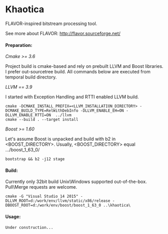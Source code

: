 # Khaotica

FLAVOR-inspired bitstream processing tool.

See more about FLAVOR:
http://flavor.sourceforge.net/

#### Preparation:

_Cmake >= 3.6_

Project build is cmake-based and rely on prebuilt LLVM and Boost libraries. I prefer out-sourcetree build. All commands below are executed from temporal build directory.

_LLVM == 3.9_

I started with Exception Handling and RTTI enabled LLVM build. 
		
	cmake -DCMAKE_INSTALL_PREFIX=<LLVM_INSTALLATION_DIRECTORY> -DCMAKE_BUILD_TYPE=RelWithDebInfo -DLLVM_ENABLE_EH=ON -DLLVM_ENABLE_RTTI=ON  ../llvm 
	cmake --build . --target install
   
_Boost >= 1.60_
	
Let's assume Boost is unpacked and build with b2 in <BOOST_DIRECTORY>. Usually, <BOOST_DIRECTORY> equal .../boost_1_63_0/
	
	bootstrap && b2 -j12 stage

#### Build:
	
Currently only 32bit build Unix\Windows supported out-of-the-box. Pull\Merge requests are welcome.

    cmake -G "Visual Studio 14 2015" -DLLVM_ROOT=d:/work/env/llvm/static/x86/release -DBOOST_ROOT=d:/work/env/boost/boost_1_63_0 ..\khaotica\
#### Usage:

	Under construction...